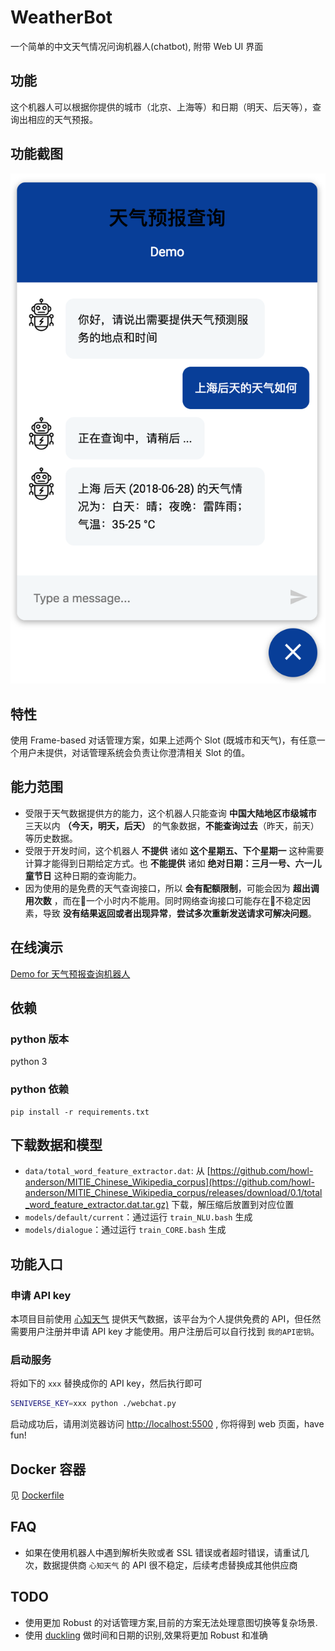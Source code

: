 # WeatherBot
一个简单的中文天气情况问询机器人(chatbot), 附带 Web UI 界面

## 功能
这个机器人可以根据你提供的城市（北京、上海等）和日期（明天、后天等），查询出相应的天气预报。

## 功能截图
![](.images/weather_bot_query_interface.png)

## 特性
使用 Frame-based 对话管理方案，如果上述两个 Slot (既城市和天气)，有任意一个用户未提供，对话管理系统会负责让你澄清相关 Slot 的值。

## 能力范围
* 受限于天气数据提供方的能力，这个机器人只能查询 **中国大陆地区市级城市** 三天以内 **（今天，明天，后天）** 的气象数据，**不能查询过去**（昨天，前天）等历史数据。
* 受限于开发时间，这个机器人 **不提供** 诸如 **这个星期五、下个星期一** 这种需要计算才能得到日期给定方式。也 **不能提供** 诸如 **绝对日期：三月一号、六一儿童节日** 这种日期的查询能力。
* 因为使用的是免费的天气查询接口，所以 **会有配额限制**，可能会因为 **超出调用次数** ，而在一个小时内不能用。同时网络查询接口可能存在不稳定因素，导致 **没有结果返回或者出现异常**，**尝试多次重新发送请求可解决问题**。

## 在线演示
[Demo for 天气预报查询机器人](http://weather_bot.xiaoquankong.ai/)

## 依赖
### python 版本
python 3
### python 依赖
```console
pip install -r requirements.txt
```

## 下载数据和模型
* `data/total_word_feature_extractor.dat`: 从 [https://github.com/howl-anderson/MITIE_Chinese_Wikipedia_corpus](https://github.com/howl-anderson/MITIE_Chinese_Wikipedia_corpus/releases/download/0.1/total_word_feature_extractor.dat.tar.gz) 下载，解压缩后放置到对应位置
* `models/default/current`：通过运行 `train_NLU.bash` 生成
* `models/dialogue`：通过运行 `train_CORE.bash` 生成

## 功能入口
### 申请 API key
本项目目前使用 [心知天气](https://www.seniverse.com/) 提供天气数据，该平台为个人提供免费的 API，但任然需要用户注册并申请 API key 才能使用。用户注册后可以自行找到 `我的API密钥`。

### 启动服务
将如下的 `xxx` 替换成你的 API key，然后执行即可

```bash
SENIVERSE_KEY=xxx python ./webchat.py
```

启动成功后，请用浏览器访问 [http://localhost:5500](http://localhost:5500) , 你将得到 web 页面，have fun!

## Docker 容器
见 [Dockerfile](Dockerfile)

## FAQ
* 如果在使用机器人中遇到解析失败或者 SSL 错误或者超时错误，请重试几次，数据提供商 `心知天气` 的 API 很不稳定，后续考虑替换成其他供应商

## TODO
* 使用更加 Robust 的对话管理方案,目前的方案无法处理意图切换等复杂场景.
* 使用 [duckling](https://github.com/facebook/duckling) 做时间和日期的识别,效果将更加 Robust 和准确

